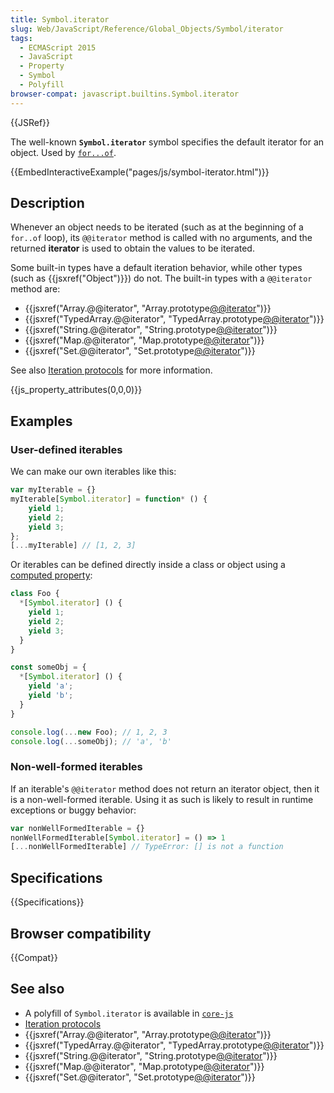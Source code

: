 ```yaml
---
title: Symbol.iterator
slug: Web/JavaScript/Reference/Global_Objects/Symbol/iterator
tags:
  - ECMAScript 2015
  - JavaScript
  - Property
  - Symbol
  - Polyfill
browser-compat: javascript.builtins.Symbol.iterator
---
```

{{JSRef}}

The well-known **`Symbol.iterator`** symbol specifies the default iterator for
an object. Used by
[`for...of`](/en-US/docs/Web/JavaScript/Reference/Statements/for...of).

{{EmbedInteractiveExample("pages/js/symbol-iterator.html")}}

## Description

Whenever an object needs to be iterated (such as at the beginning of a `for..of`
loop), its `@@iterator` method is called with no arguments, and the returned
**iterator** is used to obtain the values to be iterated.

Some built-in types have a default iteration behavior, while other types (such
as {{jsxref("Object")}}) do not. The built-in types with a `@@iterator`
method are:

*   {{jsxref("Array.@@iterator", "Array.prototype[@@iterator]()")}}
*   {{jsxref("TypedArray.@@iterator", "TypedArray.prototype[@@iterator]()")}}
*   {{jsxref("String.@@iterator", "String.prototype[@@iterator]()")}}
*   {{jsxref("Map.@@iterator", "Map.prototype[@@iterator]()")}}
*   {{jsxref("Set.@@iterator", "Set.prototype[@@iterator]()")}}

See also
[Iteration protocols](/en-US/docs/Web/JavaScript/Reference/Iteration_protocols)
for more information.

{{js_property_attributes(0,0,0)}}

## Examples

### User-defined iterables

We can make our own iterables like this:

```js
var myIterable = {}
myIterable[Symbol.iterator] = function* () {
    yield 1;
    yield 2;
    yield 3;
};
[...myIterable] // [1, 2, 3]
```

Or iterables can be defined directly inside a class or object using a
[computed property](/en-US/docs/Web/JavaScript/Reference/Operators/Object_initializer#Computed_property_names):

```js
class Foo {
  *[Symbol.iterator] () {
    yield 1;
    yield 2;
    yield 3;
  }
}

const someObj = {
  *[Symbol.iterator] () {
    yield 'a';
    yield 'b';
  }
}

console.log(...new Foo); // 1, 2, 3
console.log(...someObj); // 'a', 'b'
```

### Non-well-formed iterables

If an iterable's `@@iterator` method does not return an iterator object, then it
is a non-well-formed iterable. Using it as such is likely to result in runtime
exceptions or buggy behavior:

```js example-bad
var nonWellFormedIterable = {}
nonWellFormedIterable[Symbol.iterator] = () => 1
[...nonWellFormedIterable] // TypeError: [] is not a function
```

## Specifications

{{Specifications}}

## Browser compatibility

{{Compat}}

## See also

*   A polyfill of `Symbol.iterator` is available in
    [`core-js`](https://github.com/zloirock/core-js#ecmascript-symbol)
*   [Iteration protocols](/en-US/docs/Web/JavaScript/Reference/Iteration_protocols)
*   {{jsxref("Array.@@iterator", "Array.prototype[@@iterator]()")}}
*   {{jsxref("TypedArray.@@iterator", "TypedArray.prototype[@@iterator]()")}}
*   {{jsxref("String.@@iterator", "String.prototype[@@iterator]()")}}
*   {{jsxref("Map.@@iterator", "Map.prototype[@@iterator]()")}}
*   {{jsxref("Set.@@iterator", "Set.prototype[@@iterator]()")}}
